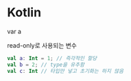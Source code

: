 # Kotlin

var a 

read-only로 사용되는 변수

```kotlin
val a: Int = 1; // 즉각적인 할당
val b = 2; // type을 유추함
val c: Int // 타입만 넣고 초기화는 하지 않음
```
